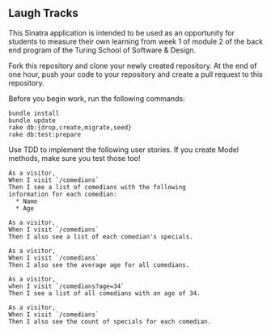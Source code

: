 
## Laugh Tracks

This Sinatra application is intended to be used as an opportunity for students to measure their own learning from week 1 of module 2 of the back end program of the Turing School of Software & Design.

Fork this repository and clone your newly created repository. At the end of one hour, push your code to your repository and create a pull request to this repository.

Before you begin work, run the following commands:

```
bundle install
bundle update
rake db:{drop,create,migrate,seed}
rake db:test:prepare
```

Use TDD to implement the following user stories. If you create Model methods, make sure you test those too!

```
As a visitor,
When I visit `/comedians`
Then I see a list of comedians with the following
information for each comedian:
  * Name
  * Age
```

```
As a visitor,
When I visit `/comedians`
Then I also see a list of each comedian's specials.
```

```
As a visitor,
When I visit `/comedians`
Then I also see the average age for all comedians.
```

```
As a visitor,
when I visit `/comedians?age=34`
Then I see a list of all comedians with an age of 34.
```

```
As a visitor,
When I visit `/comedians`
Then I also see the count of specials for each comedian.
```
